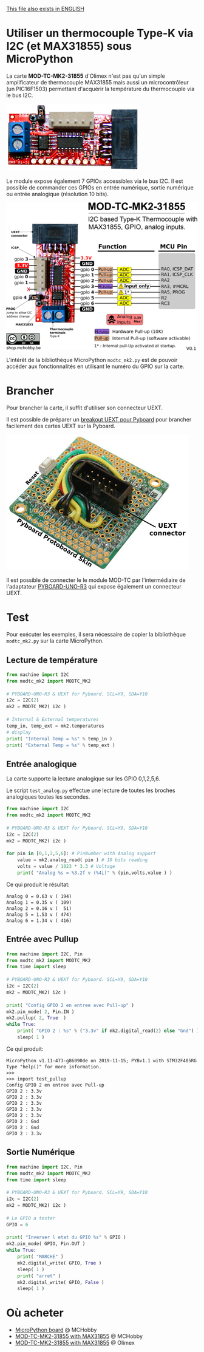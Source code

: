 [This file also exists in ENGLISH](readme_ENG.md)

# Utiliser un thermocouple Type-K via I2C (et MAX31855) sous MicroPython

La carte __MOD-TC-MK2-31855__ d'Olimex n'est pas qu'un simple amplificateur de thermocouple MAX31855 mais aussi un microcontrôleur (un PIC16F1503) permettant d'acquérir la température du thermocouple via le bus I2C.

![MOD-TC-MK2-31855 d'Olimex](docs/_static/mod-tc-mk2-31855.jpg)

Le module expose également 7 GPIOs accessibles via le bus I2C. Il est possible de commander ces GPIOs en entrée numérique, sortie numérique ou entrée analogique (résolution 10 bits).

 ![GPIOs du MOD-TC-MK2-31855](docs/_static/modtc-mk2-31855.png)

L'intérêt de la bibliothèque MicroPython `modtc_mk2.py` est de pouvoir accéder aux fonctionnalités en utilisant le numéro du GPIO sur la carte.

# Brancher

Pour brancher la carte, il suffit d'utiliser son connecteur UEXT.

Il est possible de préparer un [breakout UEXT pour Pyboard](https://github.com/mchobby/pyboard-driver/tree/master/UEXT) pour brancher facilement des cartes UEXT sur la Pyboard.

![MOD-TC-MK2-31855 to Pyboard-UNO-R3](docs/_static/UEXT-Breakout-LowRes.jpg)

Il est possible de connecter le le module MOD-TC par l'intermédiaire de l'adaptateur [PYBOARD-UNO-R3](https://github.com/mchobby/pyboard-driver/tree/master/UNO-R3) qui expose également un connecteur UEXT.

# Test

Pour exécuter les exemples, il sera nécessaire de copier la bibliothèque `modtc_mk2.py` sur la carte MicroPython.

## Lecture de température

``` python
from machine import I2C
from modtc_mk2 import MODTC_MK2

# PYBOARD-UNO-R3 & UEXT for Pyboard. SCL=Y9, SDA=Y10
i2c = I2C(2)
mk2 = MODTC_MK2( i2c )

# Internal & External temperatures
temp_in, temp_ext = mk2.temperatures
# display
print( "Internal Temp = %s" % temp_in )
print( "External Temp = %s" % temp_ext )
```

## Entrée analogique

La carte supporte la lecture analogique sur les GPIO 0,1,2,5,6.

Le script `test_analog.py` effectue une lecture de toutes les broches analogiques toutes les secondes.

``` python
from machine import I2C
from modtc_mk2 import MODTC_MK2

# PYBOARD-UNO-R3 & UEXT for Pyboard. SCL=Y9, SDA=Y10
i2c = I2C(2)
mk2 = MODTC_MK2( i2c )

for pin in [0,1,2,5,6]: # PinNumber with Analog support
	value = mk2.analog_read( pin ) # 10 bits reading
	volts = value / 1023 * 3.3 # Voltage
	print( "Analog %s = %3.2f v (%4i)" % (pin,volts,value ) )
```

Ce qui produit le résultat:

```
Analog 0 = 0.63 v ( 194)
Analog 1 = 0.35 v ( 109)
Analog 2 = 0.16 v (  51)
Analog 5 = 1.53 v ( 474)
Analog 6 = 1.34 v ( 416)
```

## Entrée avec Pullup

``` python
from machine import I2C, Pin
from modtc_mk2 import MODTC_MK2
from time import sleep

# PYBOARD-UNO-R3 & UEXT for Pyboard. SCL=Y9, SDA=Y10
i2c = I2C(2)
mk2 = MODTC_MK2( i2c )

print( "Config GPIO 2 en entree avec Pull-up" )
mk2.pin_mode( 2, Pin.IN )
mk2.pullup( 2, True  )
while True:
	print( "GPIO 2 : %s" % ("3.3v" if mk2.digital_read(2) else "Gnd") )
	sleep( 1 )
```

Ce qui produit:

```
MicroPython v1.11-473-g86090de on 2019-11-15; PYBv1.1 with STM32F405RG
Type "help()" for more information.
>>>
>>> import test_pullup
Config GPIO 2 en entree avec Pull-up
GPIO 2 : 3.3v
GPIO 2 : 3.3v
GPIO 2 : 3.3v
GPIO 2 : 3.3v
GPIO 2 : 3.3v
GPIO 2 : Gnd
GPIO 2 : Gnd
GPIO 2 : 3.3v
```

## Sortie Numérique

``` python
from machine import I2C, Pin
from modtc_mk2 import MODTC_MK2
from time import sleep

# PYBOARD-UNO-R3 & UEXT for Pyboard. SCL=Y9, SDA=Y10
i2c = I2C(2)
mk2 = MODTC_MK2( i2c )

# Le GPIO a tester
GPIO = 6

print( "Inverser l etat du GPIO %s" % GPIO )
mk2.pin_mode( GPIO, Pin.OUT )
while True:
	print( "MARCHE" )
	mk2.digital_write( GPIO, True )
	sleep( 1 )
	print( "arret" )
	mk2.digital_write( GPIO, False )
	sleep( 1 )
```
# Où acheter
* [MicroPython board](https://shop.mchobby.be/fr/56-micropython) @ MCHobby
* [MOD-TC-MK2-31855 with MAX31855](https://shop.mchobby.be/fr/nouveaute/1624-mod-tc-mk2-31855-interface-thermocouple-type-k-avec-max31855-bus-i2c-gpio-3232100016248-olimex.html) @ MCHobby
* [MOD-TC-MK2-31855 with MAX31855](https://www.olimex.com/Products/Modules/Sensors/MOD-TC-MK2-31855/open-source-hardware) @ Olimex
